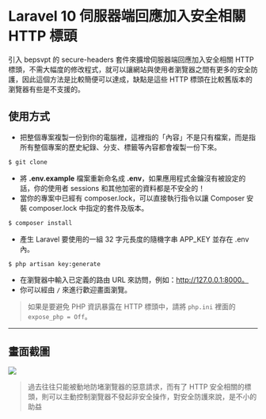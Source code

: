 # Laravel 10 伺服器端回應加入安全相關 HTTP 標頭

引入 bepsvpt 的 secure-headers 套件來擴增伺服器端回應加入安全相關 HTTP 標頭，不需大幅度的修改程式，就可以讓網站與使用者瀏覽器之間有更多的安全防護，因此這個方法是比較簡便可以達成，缺點是這些 HTTP 標頭在比較舊版本的瀏覽器有些是不支援的。

## 使用方式
- 把整個專案複製一份到你的電腦裡，這裡指的「內容」不是只有檔案，而是指所有整個專案的歷史紀錄、分支、標籤等內容都會複製一份下來。
```sh
$ git clone
```
- 將 __.env.example__ 檔案重新命名成 __.env__，如果應用程式金鑰沒有被設定的話，你的使用者 sessions 和其他加密的資料都是不安全的！
- 當你的專案中已經有 composer.lock，可以直接執行指令以讓 Composer 安裝 composer.lock 中指定的套件及版本。
```sh
$ composer install
```
- 產生 Laravel 要使用的一組 32 字元長度的隨機字串 APP_KEY 並存在 .env 內。
```sh
$ php artisan key:generate
```
- 在瀏覽器中輸入已定義的路由 URL 來訪問，例如：http://127.0.0.1:8000。
- 你可以經由 `/` 來進行歡迎畫面瀏覽。
> 如果是要避免 PHP 資訊暴露在 HTTP 標頭中，請將 `php.ini` 裡面的 `expose_php = Off`。

----

## 畫面截圖
![](https://i.imgur.com/js8lyXr.png)
> 過去往往只能被動地防堵瀏覽器的惡意請求，而有了 HTTP 安全相關的標頭，則可以主動控制瀏覽器不發起非安全操作，對安全防護來說，是不小的助益
